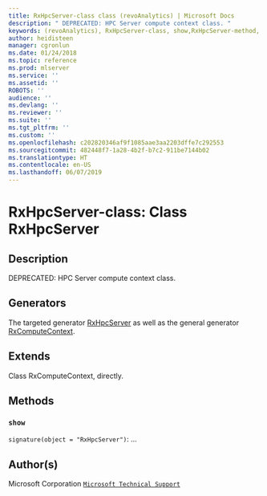 ```yaml
---
title: RxHpcServer-class class (revoAnalytics) | Microsoft Docs
description: " DEPRECATED: HPC Server compute context class. "
keywords: (revoAnalytics), RxHpcServer-class, show,RxHpcServer-method, classes
author: heidisteen
manager: cgronlun
ms.date: 01/24/2018
ms.topic: reference
ms.prod: mlserver
ms.service: ''
ms.assetid: ''
ROBOTS: ''
audience: ''
ms.devlang: ''
ms.reviewer: ''
ms.suite: ''
ms.tgt_pltfrm: ''
ms.custom: ''
ms.openlocfilehash: c202820346af9f1085aae3aa2203dffe7c292553
ms.sourcegitcommit: 482448f7-1a28-4b2f-b7c2-911be7144b02
ms.translationtype: HT
ms.contentlocale: en-US
ms.lasthandoff: 06/07/2019
---
```

 # <a name="rxhpcserver-class-class-rxhpcserver"></a>RxHpcServer-class: Class RxHpcServer 
 ## <a name="description"></a>Description
 
DEPRECATED: HPC Server compute context class.
 
 
 ## <a name="generators"></a>Generators 

 
The targeted generator [RxHpcServer](RevoScaleR-deprecated.md) as well as the general generator [RxComputeContext](RxComputeContext.md).
 
 ## <a name="extends"></a>Extends 

 
Class RxComputeContext, directly.
 
 ## <a name="methods"></a>Methods 

 


### `show`
`signature(object = "RxHpcServer")`: ...



 
 ## <a name="authors"></a>Author(s)
 Microsoft Corporation [`Microsoft Technical Support`](https://go.microsoft.com/fwlink/?LinkID=698556&clcid=0x409)
 
 
 
 
     

